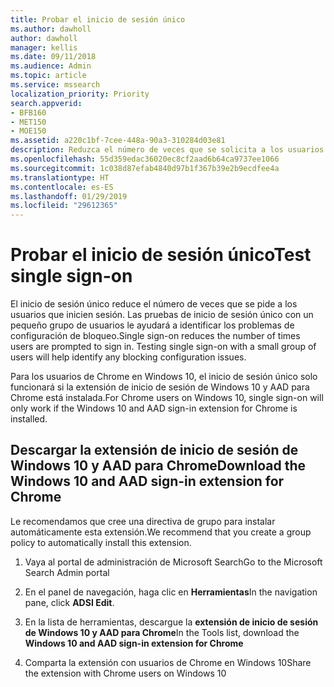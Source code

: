 ```yaml
---
title: Probar el inicio de sesión único
ms.author: dawholl
author: dawholl
manager: kellis
ms.date: 09/11/2018
ms.audience: Admin
ms.topic: article
ms.service: mssearch
localization_priority: Priority
search.appverid:
- BFB160
- MET150
- MOE150
ms.assetid: a220c1bf-7cee-448a-90a3-310284d03e81
description: Reduzca el número de veces que se solicita a los usuarios de Windows 10 que inicien sesión en Microsoft Search y Office 365
ms.openlocfilehash: 55d359edac36020ec8cf2aad6b64ca9737ee1066
ms.sourcegitcommit: 1c038d87efab4840d97b1f367b39e2b9ecdfee4a
ms.translationtype: HT
ms.contentlocale: es-ES
ms.lasthandoff: 01/29/2019
ms.locfileid: "29612365"
---
```

# <a name="test-single-sign-on"></a><span data-ttu-id="d7c7b-103">Probar el inicio de sesión único</span><span class="sxs-lookup"><span data-stu-id="d7c7b-103">Test single sign-on</span></span>

<span data-ttu-id="d7c7b-p101">El inicio de sesión único reduce el número de veces que se pide a los usuarios que inicien sesión. Las pruebas de inicio de sesión único con un pequeño grupo de usuarios le ayudará a identificar los problemas de configuración de bloqueo.</span><span class="sxs-lookup"><span data-stu-id="d7c7b-p101">Single sign-on reduces the number of times users are prompted to sign in. Testing single sign-on with a small group of users will help identify any blocking configuration issues.</span></span> 
  
<span data-ttu-id="d7c7b-106">Para los usuarios de Chrome en Windows 10, el inicio de sesión único solo funcionará si la extensión de inicio de sesión de Windows 10 y AAD para Chrome está instalada.</span><span class="sxs-lookup"><span data-stu-id="d7c7b-106">For Chrome users on Windows 10, single sign-on will only work if the Windows 10 and AAD sign-in extension for Chrome is installed.</span></span> 
  
## <a name="download-the-windows-10-and-aad-sign-in-extension-for-chrome"></a><span data-ttu-id="d7c7b-107">Descargar la extensión de inicio de sesión de Windows 10 y AAD para Chrome</span><span class="sxs-lookup"><span data-stu-id="d7c7b-107">Download the Windows 10 and AAD sign-in extension for Chrome</span></span>

<span data-ttu-id="d7c7b-108">Le recomendamos que cree una directiva de grupo para instalar automáticamente esta extensión.</span><span class="sxs-lookup"><span data-stu-id="d7c7b-108">We recommend that you create a group policy to automatically install this extension.</span></span>
  
1. <span data-ttu-id="d7c7b-109">Vaya al portal de administración de Microsoft Search</span><span class="sxs-lookup"><span data-stu-id="d7c7b-109">Go to the Microsoft Search Admin portal</span></span>
    
2. <span data-ttu-id="d7c7b-110">En el panel de navegación, haga clic en **Herramientas**</span><span class="sxs-lookup"><span data-stu-id="d7c7b-110">In the navigation pane, click **ADSI Edit**.</span></span>
    
3. <span data-ttu-id="d7c7b-111">En la lista de herramientas, descargue la **extensión de inicio de sesión de Windows 10 y AAD para Chrome**</span><span class="sxs-lookup"><span data-stu-id="d7c7b-111">In the Tools list, download the **Windows 10 and AAD sign-in extension for Chrome**</span></span>
    
4. <span data-ttu-id="d7c7b-112">Comparta la extensión con usuarios de Chrome en Windows 10</span><span class="sxs-lookup"><span data-stu-id="d7c7b-112">Share the extension with Chrome users on Windows 10</span></span>

  

